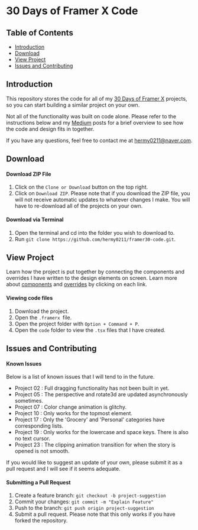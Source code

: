 # 30 Days of Framer X Code

## Table of Contents

* [Introduction](#introduction)
* [Download](#download)
* [View Project](#view-project)
* [Issues and Contributing](#issues-and-contributing)


## Introduction

This repository stores the code for all of my [30 Days of Framer X](https://hermy0211.github.io/framer30/) projects, so you can start building a similar project on your own.

Not all of the functionality was built on code alone. Please refer to the instructions below and my [Medium](https://medium.com/@annelee_22736) posts for a brief overview to see how the code and design fits in together.

If you have any questions, feel free to contact me at hermy0211@naver.com.


## Download

#### Download ZIP File
1. Click on the `Clone or Download` button on the top right.
2. Click on `Download ZIP`.
Please note that if you download the ZIP file, you will not receive automatic updates to whatever changes I make. You will have to re-download all of the projects on your own.

#### Download via Terminal
1. Open the terminal and cd into the folder you wish to download to.
2. Run `git clone https://github.com/hermy0211/framer30-code.git`.


## View Project

Learn how the project is put together by connecting the components and overrides I have written to the design elements on screen. Learn more about [components](https://framer.com/learn/docs/components) and [overrides](https://framer.com/learn/docs/overrides) by clicking on each link.

#### Viewing code files
1. Download the project.
2. Open the `.framerx `file.
3. Open the project folder with `Option + Command + P`.
4. Open the `code` folder to view the `.tsx` files that I have created.


## Issues and Contributing

#### Known Issues
Below is a list of known issues that I will tend to in the future.
- Project 02 : Full dragging functionality has not been built in yet.
- Project 05 : The perspective and rotate3d are updated asynchronously sometimes.
- Project 07 : Color change animation is glitchy.
- Project 10 : Only works for the topmost element.
- Project 17 : Only the 'Grocery' and 'Personal' categories have corresponding lists.
- Project 19 : Only works for the lowercase and space keys. There is also no text cursor.
- Project 23 : The clipping animation transition for when the story is opened is not smooth.

If you would like to suggest an update of your own, please submit it as a pull request and I will see if it seems adequate.

#### Submitting a Pull Request
1. Create a feature branch: `git checkout -b project-suggestion`
2. Commit your changes: `git commit -m "Explain Feature"`
3. Push to the branch: `git push origin project-suggestion`
4. Submit a pull request.
Please note that this only works if you have forked the repository.

